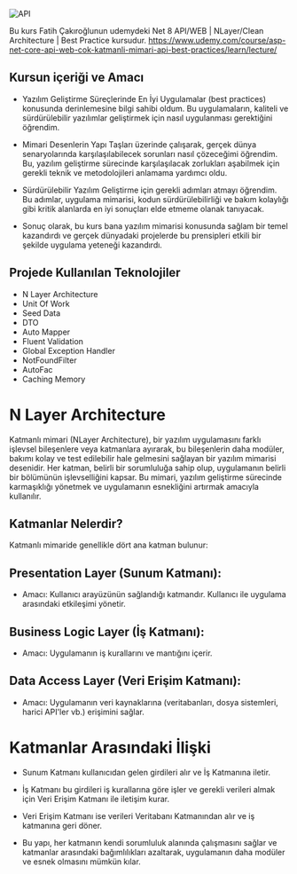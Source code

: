 ![API](https://github.com/user-attachments/assets/7986e051-231a-4af0-9107-bc62c4ddb561)

Bu kurs Fatih Çakıroğlunun udemydeki Net 8 API/WEB | NLayer/Clean Architecture | Best Practice kursudur. 
https://www.udemy.com/course/asp-net-core-api-web-cok-katmanli-mimari-api-best-practices/learn/lecture/ 

 

## Kursun içeriği ve Amacı
- Yazılım Geliştirme Süreçlerinde En İyi Uygulamalar (best practices) konusunda derinlemesine bilgi sahibi oldum. Bu uygulamaların, kaliteli ve sürdürülebilir yazılımlar geliştirmek için nasıl uygulanması gerektiğini öğrendim.

- Mimari Desenlerin Yapı Taşları üzerinde çalışarak, gerçek dünya senaryolarında karşılaşılabilecek sorunları nasıl çözeceğimi öğrendim. Bu, yazılım geliştirme sürecinde karşılaşılacak zorlukları aşabilmek için gerekli teknik ve metodolojileri anlamama yardımcı oldu.

- Sürdürülebilir Yazılım Geliştirme için gerekli adımları atmayı öğrendim. Bu adımlar, uygulama mimarisi, kodun sürdürülebilirliği ve bakım kolaylığı gibi kritik alanlarda en iyi sonuçları elde etmeme olanak tanıyacak.

- Sonuç olarak, bu kurs bana yazılım mimarisi konusunda sağlam bir temel kazandırdı ve gerçek dünyadaki projelerde bu prensipleri etkili bir şekilde uygulama yeteneği kazandırdı.

## Projede Kullanılan Teknolojiler 
- N Layer Architecture
- Unit Of Work
- Seed Data
- DTO
- Auto Mapper
- Fluent Validation
- Global Exception Handler
- NotFoundFilter
- AutoFac
- Caching Memory

# N Layer Architecture 

Katmanlı mimari (NLayer Architecture), bir yazılım uygulamasını farklı işlevsel bileşenlere veya katmanlara ayırarak, bu bileşenlerin daha modüler, bakımı kolay ve test edilebilir hale gelmesini sağlayan bir yazılım mimarisi desenidir. Her katman, belirli bir sorumluluğa sahip olup, uygulamanın belirli bir bölümünün işlevselliğini kapsar. Bu mimari, yazılım geliştirme sürecinde karmaşıklığı yönetmek ve uygulamanın esnekliğini artırmak amacıyla kullanılır.

## Katmanlar Nelerdir?

Katmanlı mimaride genellikle dört ana katman bulunur:

## Presentation Layer (Sunum Katmanı):

- Amacı: Kullanıcı arayüzünün sağlandığı katmandır. Kullanıcı ile uygulama arasındaki etkileşimi yönetir.

## Business Logic Layer (İş Katmanı):

- Amacı: Uygulamanın iş kurallarını ve mantığını içerir.



## Data Access Layer (Veri Erişim Katmanı):

- Amacı: Uygulamanın veri kaynaklarına (veritabanları, dosya sistemleri, harici API'ler vb.) erişimini sağlar.


# Katmanlar Arasındaki İlişki

- Sunum Katmanı kullanıcıdan gelen girdileri alır ve İş Katmanına iletir.

- İş Katmanı bu girdileri iş kurallarına göre işler ve gerekli verileri almak için Veri Erişim Katmanı ile iletişim kurar.

- Veri Erişim Katmanı ise verileri Veritabanı Katmanından alır ve iş katmanına geri döner.

- Bu yapı, her katmanın kendi sorumluluk alanında çalışmasını sağlar ve katmanlar arasındaki bağımlılıkları azaltarak, uygulamanın daha modüler ve esnek olmasını mümkün kılar.
